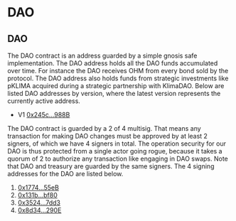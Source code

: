 # DAO

## DAO

The DAO contract is an address guarded by a simple gnosis safe implementation. The DAO address holds all the DAO funds accumulated over time. For instance the DAO receives OHM from every bond sold by the protocol. The DAO address also holds funds from strategic investments like pKLIMA acquired during a strategic partnership with KlimaDAO. Below are listed DAO addresses by version, where the latest version represents the currently active address.

* V1 [0x245c...988B](https://etherscan.io/address/0x245cc372C84B3645Bf0Ffe6538620B04a217988B)

The DAO contract is guarded by a 2 of 4 multisig. That means any transaction for making DAO changes must be approved by at least 2 signers, of which we have 4 signers in total. The operation security for our DAO is thus protected from a single actor going rogue, because it takes a quorum of 2 to authorize any transaction like engaging in DAO swaps. Note that DAO and treasury are guarded by the same signers. The 4 signing addresses for the DAO are listed below.

1. [0x1774...55eB](https://etherscan.io/address/0x1774B6106d7E969d467396a5e90089FeaD6E55eB)
2. [0x131b...bf80](https://etherscan.io/address/0x131bd1A2827ccEb2945B2e3B91Ee1Bf736cCbf80)
3. [0x3524...7dd3](https://etherscan.io/address/0x3524c03D39A13D51485419A17586286A6b617dd3)
4. [0x8d34...290E](https://etherscan.io/address/0x8d34EA6fb1Ed6B60F94ac6CD01dD1181ef12290E)
